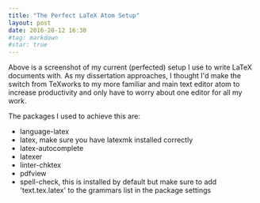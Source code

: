 ```yaml
---
title: "The Perfect LaTeX Atom Setup"
layout: post
date: 2016-20-12 16:30
#tag: markdown
#star: true
---
```



Above is a screenshot of my current (perfected) setup I use to write LaTeX documents with. As my dissertation approaches, I thought I'd make the switch from TeXworks to my more familiar and main text editor atom to increase productivity and only have to worry about one editor for all my work.

The packages I used to achieve this are:
- language-latex
- latex, make sure you have latexmk installed correctly
- latex-autocomplete
- latexer
- linter-chktex
- pdfview
- spell-check, this is installed by default but make sure to add 'text.tex.latex' to the grammars list in the package settings
